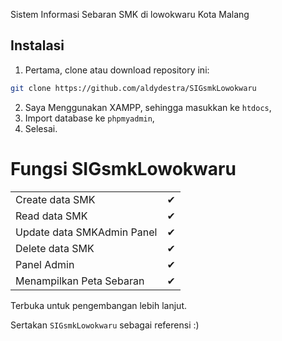 Sistem Informasi Sebaran SMK di lowokwaru Kota Malang

## Instalasi

1. Pertama, clone atau download repository ini:
```bash
git clone https://github.com/aldydestra/SIGsmkLowokwaru
```
2. Saya Menggunakan XAMPP, sehingga masukkan ke `htdocs`,
3. Import database ke `phpmyadmin`,
4. Selesai.

# Fungsi SIGsmkLowokwaru

|                                                               |   |
|---------------------------------------------------------------|---|
| Create data SMK                                               | ✔ |
| Read data SMK                                            | ✔ |
| Update data SMKAdmin Panel                                                  | ✔ |
| Delete data SMK                                                | ✔ |
| Panel Admin                                              | ✔ |
| Menampilkan Peta Sebaran                                              | ✔ |

Terbuka untuk pengembangan lebih lanjut.

Sertakan `SIGsmkLowokwaru` sebagai referensi :)
